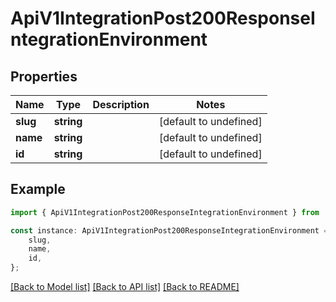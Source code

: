 # ApiV1IntegrationPost200ResponseIntegrationEnvironment


## Properties

Name | Type | Description | Notes
------------ | ------------- | ------------- | -------------
**slug** | **string** |  | [default to undefined]
**name** | **string** |  | [default to undefined]
**id** | **string** |  | [default to undefined]

## Example

```typescript
import { ApiV1IntegrationPost200ResponseIntegrationEnvironment } from './api';

const instance: ApiV1IntegrationPost200ResponseIntegrationEnvironment = {
    slug,
    name,
    id,
};
```

[[Back to Model list]](../README.md#documentation-for-models) [[Back to API list]](../README.md#documentation-for-api-endpoints) [[Back to README]](../README.md)
